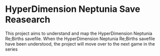 # HyperDimension Neptunia Save Reasearch
This project aims to understand and map the HyperDimension Neptunia Re;Births savefile.
When the HyperDimension Neptunia Re;Births savefile have been understood, the project will move over to the next game in the series
